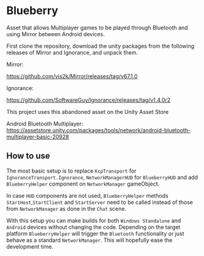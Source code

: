 # Blueberry
Asset that allows Multiplayer games to be played through Bluetooth and using Mirror between Android devices.

First clone the repository, download the unity packages from the following releases of Mirror and Ignorance, and unpack them.

Mirror:

https://github.com/vis2k/Mirror/releases/tag/v67.1.0

Ignorance:

https://github.com/SoftwareGuy/Ignorance/releases/tag/v1.4.0r2

This project uses this abandoned asset on the Unity Asset Store

Android Bluetooth Multiplayer:
https://assetstore.unity.com/packages/tools/network/android-bluetooth-multiplayer-basic-20928

## How to use
The most basic setup is to replace `KcpTransport` for `IgnoranceTransport.Ignorance`, `NetworkManagerHUD` for `BlueberryHUD` and add `BlueberryHelper` component on `NetworkManager` gameObject.

In case `HUD` components are not used, `BlueberryHelper` methods `StartHost`,`StartClient` and `StartServer` need to be called instead of those from `NetworkManager` as done in the `Chat` scene.

With this setup you can make builds for both `Windows Standalone` and `Android` devices without changing the code. Depending on the target platform `BlueberryHelper` will trigger the `Bluetooth` functionality or just behave as a standard `NetworkManager`. This will hopefully ease the development time.
